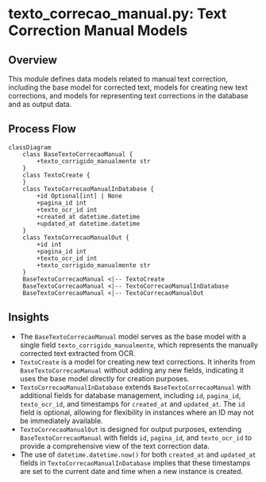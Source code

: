 # texto_correcao_manual.py: Text Correction Manual Models

## Overview

This module defines data models related to manual text correction, including the base model for corrected text, models for creating new text corrections, and models for representing text corrections in the database and as output data.

## Process Flow

```mermaid
classDiagram
    class BaseTextoCorrecaoManual {
        +texto_corrigido_manualmente str
    }
    class TextoCreate {
    }
    class TextoCorrecaoManualInDatabase {
        +id Optional[int] | None
        +pagina_id int
        +texto_ocr_id int
        +created_at datetime.datetime
        +updated_at datetime.datetime
    }
    class TextoCorrecaoManualOut {
        +id int
        +pagina_id int
        +texto_ocr_id int
        +texto_corrigido_manualmente str
    }
    BaseTextoCorrecaoManual <|-- TextoCreate
    BaseTextoCorrecaoManual <|-- TextoCorrecaoManualInDatabase
    BaseTextoCorrecaoManual <|-- TextoCorrecaoManualOut
```

## Insights

- The `BaseTextoCorrecaoManual` model serves as the base model with a single field `texto_corrigido_manualmente`, which represents the manually corrected text extracted from OCR.
- `TextoCreate` is a model for creating new text corrections. It inherits from `BaseTextoCorrecaoManual` without adding any new fields, indicating it uses the base model directly for creation purposes.
- `TextoCorrecaoManualInDatabase` extends `BaseTextoCorrecaoManual` with additional fields for database management, including `id`, `pagina_id`, `texto_ocr_id`, and timestamps for `created_at` and `updated_at`. The `id` field is optional, allowing for flexibility in instances where an ID may not be immediately available.
- `TextoCorrecaoManualOut` is designed for output purposes, extending `BaseTextoCorrecaoManual` with fields `id`, `pagina_id`, and `texto_ocr_id` to provide a comprehensive view of the text correction data.
- The use of `datetime.datetime.now()` for both `created_at` and `updated_at` fields in `TextoCorrecaoManualInDatabase` implies that these timestamps are set to the current date and time when a new instance is created.